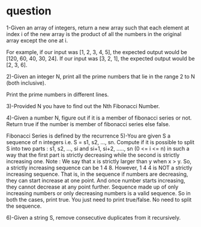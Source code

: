 # question
1-Given an array of integers, return a new array such that each element at index i of the new array is the product of all the numbers in the original array except the one at i.

For example, if our input was [1, 2, 3, 4, 5], the expected output would be [120, 60, 40, 30, 24]. If our input was [3, 2, 1], the expected output would be [2, 3, 6].

2)-Given an integer N, print all the prime numbers that lie in the range 2 to N (both inclusive).

   Print the prime numbers in different lines.

3)-Provided N you have to find out the Nth Fibonacci Number.

4)-Given a number N, figure out if it is a member of fibonacci series or not.
   Return true if the number is member of fibonacci series else false.

   Fibonacci Series is defined by the recurrence
5)-You are given S a sequence of n integers i.e. S = s1, s2, ..., sn. Compute if it is possible to split S into two parts : s1, s2, ..., si and si+1, si+2, ….., sn (0 <= i <= n) in such a way that the first part is strictly decreasing while the second is strictly increasing one.
Note : We say that x is strictly larger than y when x > y.
So, a strictly increasing sequence can be 1 4 8. However, 1 4 4 is NOT a strictly increasing sequence.
That is, in the sequence if numbers are decreasing, they can start increase at one point. And once number starts increasing, they cannot decrease at any point further.
Sequence made up of only increasing numbers or only decreasing numbers is a valid sequence. So in both the cases, print true.
You just need to print true/false. No need to split the sequence.
   
6)-Given a string S, remove consecutive duplicates from it recursively.
